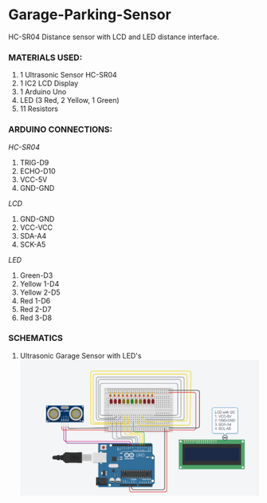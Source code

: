 # Garage-Parking-Sensor
HC-SR04 Distance sensor with LCD and LED distance interface. 

### MATERIALS USED:
1. 1 Ultrasonic Sensor HC-SR04
2. 1 IC2 LCD Display
3. 1 Arduino Uno
4. LED (3 Red, 2 Yellow, 1 Green)
5. 11 Resistors

### ARDUINO CONNECTIONS:
*HC-SR04*
1. TRIG-D9
2. ECHO-D10
3. VCC-5V
4. GND-GND

*LCD*                 
1. GND-GND
2. VCC-VCC
3. SDA-A4
4. SCK-A5

*LED*
1. Green-D3
2. Yellow 1-D4
3. Yellow 2-D5
4. Red 1-D6
5. Red 2-D7
6. Red 3-D8

### SCHEMATICS
1. Ultrasonic Garage Sensor with LED's
![alt text](https://github.com/detective-owl/Garage-Parking-Sensor/blob/main/Images/Garage%20Sensor%20Schematics.png)
